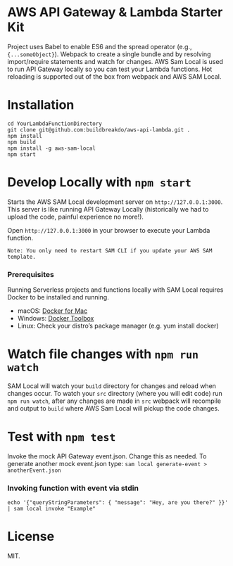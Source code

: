 # AWS API Gateway & Lambda Starter Kit
Project uses Babel to enable ES6 and the spread operator (e.g., `{...someObject}`). Webpack to create a single bundle and by resolving import/require statements and watch for changes. AWS Sam Local is used to run API Gateway locally so you can test your Lambda functions. Hot reloading is supported out of the box from webpack and AWS SAM Local.

# Installation
```
cd YourLambdaFunctionDirectory
git clone git@github.com:buildbreakdo/aws-api-lambda.git .
npm install
npm build
npm install -g aws-sam-local
npm start
```

# Develop Locally with `npm start`
Starts the AWS SAM Local development server on `http://127.0.0.1:3000`. This server is like running API Gateway Locally (historically we had to upload the code, painful experience no more!). 

Open `http://127.0.0.1:3000` in your browser to execute your Lambda function.

`Note: You only need to restart SAM CLI if you update your AWS SAM template.`

### Prerequisites
Running Serverless projects and functions locally with SAM Local requires Docker to be installed and running.

 - macOS: [Docker for Mac](https://store.docker.com/editions/community/docker-ce-desktop-mac)
 - Windows: [Docker Toolbox](https://download.docker.com/win/stable/DockerToolbox.exe)
 - Linux: Check your distro’s package manager (e.g. yum install docker)

# Watch file changes with `npm run watch`
SAM Local will watch your `build` directory for changes and reload when changes occur. To watch your `src` directory (where you will edit code) run `npm run watch`, after any changes are made in `src` webpack will recompile and output to `build` where AWS Sam Local will pickup the code changes. 

# Test with `npm test`
Invoke the mock API Gateway event.json. Change this as needed. To generate another mock event.json type: `sam local generate-event > anotherEvent.json`

### Invoking function with event via stdin
`echo '{"queryStringParameters": { "message": "Hey, are you there?" }}' | sam local invoke "Example"`

# License
MIT.
